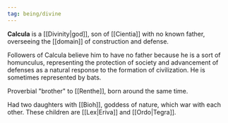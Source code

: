 ```yaml
---
tag: being/divine
---
```

**Calcula** is a [[Divinity|god]], son of [[Cientia]] with no known father, overseeing the [[domain]] of construction and defense. 

Followers of Calcula believe him to have no father because he is a sort of homunculus, representing the protection of society and advancement of defenses as a natural response to the formation of civilization. He is sometimes represented by bats.

Proverbial "brother" to [[Renthe]], born around the same time.

Had two daughters with [[Bioh]], goddess of nature, which war with each other. These children are [[Lex|Eriva]] and [[Ordo|Tegra]].